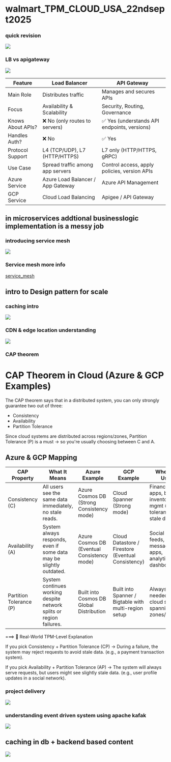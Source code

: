 # walmart_TPM_CLOUD_USA_22ndsept2025

### quick revision 

<img src="rev1.png">


### LB vs apigateway 

<img src="gw1.png">

| Feature | Load Balancer | API Gateway |
|---------|---------------|-------------|
| Main Role | Distributes traffic | Manages and secures APIs |
| Focus | Availability & Scalability | Security, Routing, Governance |
| Knows About APIs? | ❌ No (only routes to servers) | ✅ Yes (understands API endpoints, versions) |
| Handles Auth? | ❌ No | ✅ Yes |
| Protocol Support | L4 (TCP/UDP), L7 (HTTP/HTTPS) | L7 only (HTTP/HTTPS, gRPC) |
| Use Case | Spread traffic among app servers | Control access, apply policies, version APIs |
| Azure Service | Azure Load Balancer / App Gateway | Azure API Management |
| GCP Service | Cloud Load Balancing | Apigee / API Gateway |


## in microservices addtional businesslogic implementation is a messy job 

### introducing service mesh 

<img src="msh1.png">

### Service mesh more info 

[service_mesh](service_mesh.md)


## intro to Design pattern for scale 

### caching intro 


<img src="cache1.png">

### CDN & edge location understanding 

<img src="cache2.png">

### CAP theorem 

# CAP Theorem in Cloud (Azure & GCP Examples)

The CAP theorem says that in a distributed system, you can only strongly guarantee two out of three:

- Consistency
- Availability
- Partition Tolerance

Since cloud systems are distributed across regions/zones, Partition Tolerance (P) is a must → so you're usually choosing between C and A.

## Azure & GCP Mapping

| CAP Property | What It Means | Azure Example | GCP Example | When It's Used |
|--------------|---------------|---------------|-------------|----------------|
| Consistency (C) | All users see the same data immediately, no stale reads. | Azure Cosmos DB (Strong Consistency mode) | Cloud Spanner (Strong mode) | Financial apps, banking, inventory mgmt (no tolerance for stale data). |
| Availability (A) | System always responds, even if some data may be slightly outdated. | Azure Cosmos DB (Eventual Consistency mode) | Cloud Datastore / Firestore (Eventual Consistency) | Social media feeds, messaging apps, analytics dashboards. |
| Partition Tolerance (P) | System continues working despite network splits or region failures. | Built into Cosmos DB Global Distribution | Built into Spanner / Bigtable with multi-region setup | Always needed for cloud systems spanning zones/regions. |



===>
🔸 Real-World TPM-Level Explanation

If you pick Consistency + Partition Tolerance (CP) → During a failure, the system may reject requests to avoid stale data. (e.g., a payment transaction system).

If you pick Availability + Partition Tolerance (AP) → The system will always serve requests, but users might see slightly stale data. (e.g., user profile updates in a social network).


### project delivery 

<img src="pr1.png">

### understanding event driven system using apache kafak 

<img src="pr2.png">

## caching in db + backend based content 

<img src="pr3.png">